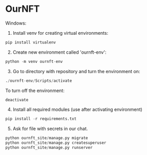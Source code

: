 # OurNFT

Windows:

1. Install venv for creating virtual environments:
   
```python
pip install virtualenv
```
2. Create new environment called 'ournft-env':
   
```python
python -m venv ournft-env
```
3. Go to directory with repository and turn the environment on:
   
```python
./ournft-env/Scripts/activate
``` 
To turn off the environment:

```python
deactivate
```

4. Install all required modules (use after activating environment)
```python
pip install -r requirements.txt
```
5. Ask for file with secrets in our chat.
 
```python
python ournft_site/manage.py migrate
python ournft_site/manage.py createsuperuser
python ournft_site/manage.py runserver
```